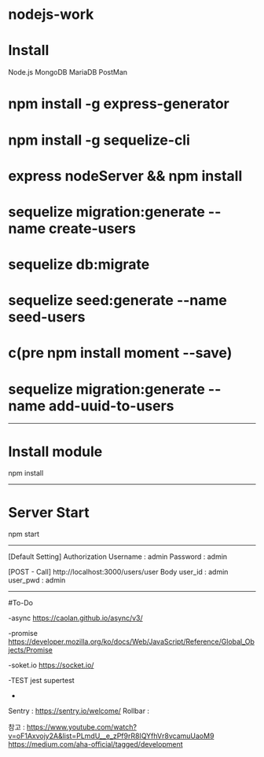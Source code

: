# nodejs-work

# Install
Node.js
MongoDB
MariaDB
PostMan

# npm install -g express-generator
# npm install -g sequelize-cli
# express nodeServer && npm install

# sequelize migration:generate --name create-users
# sequelize db:migrate
# sequelize seed:generate --name seed-users
# c(pre npm install moment --save)
# sequelize migration:generate --name add-uuid-to-users
-------------------------------------------------------

# Install module
npm install

-------------------------------------------------------

# Server Start
npm start

-------------------------------------------------------

[Default Setting]
Authorization
Username : admin
Password : admin

[POST - Call]
http://localhost:3000/users/user 
Body
user_id : admin
user_pwd : admin

-------------------------------------------------------

#To-Do

-async
https://caolan.github.io/async/v3/

-promise
https://developer.mozilla.org/ko/docs/Web/JavaScript/Reference/Global_Objects/Promise

-soket.io
https://socket.io/

-TEST
jest
supertest

-
Sentry  : https://sentry.io/welcome/
Rollbar : 


참고 : 
https://www.youtube.com/watch?v=oF1Axvojy2A&list=PLmdU__e_zPf9rR8IQYfhVr8vcamuUaoM9
https://medium.com/aha-official/tagged/development
